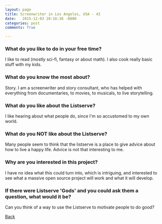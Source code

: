 ```yaml
---
layout: page
title: Screenwriter in Los Angeles, USA - 43
date:   2015-12-03 20:16:36 -0800
categories: post
comments: True

---
```


### What do you like to do in your free time?
<p>I like to read (mostly sci-fi, fantasy or about math). I also cook really basic stuff with my kids.</p>

### What do you know the most about?
<p>Story. I am a screenwriter and story consultant, who has helped with everything from documentaries, to movies, to musicals, to live storytelling.</p>

### What do you like about the Listserve?
<p>I like hearing about what people do, since I'm so accustomed to my own world.</p>

### What do you NOT like about the Listserve?
<p>Many people seem to think that the listserve is a place to give advice about how to live a happy life. Advice is not that interesting to me.</p>

### Why are you interested in this project?
<p>I have no idea what this could turn into, which is intriguing, and interested to see what a massive open source project will work and what it will develop.</p>

### If there were Listserve 'Gods' and you could ask them a question, what would it be?
<p>Can you think of a way to use the Listserve to motivate people to do good?</p>

[Back][1]

[1]: /responders/all